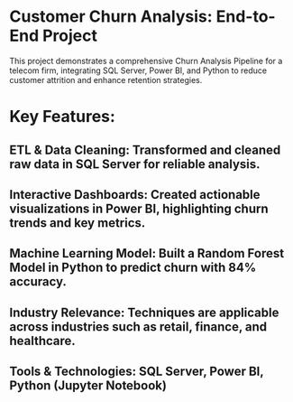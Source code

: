 # Customer Churn Analysis: End-to-End Project
This project demonstrates a comprehensive Churn Analysis Pipeline for a telecom firm, integrating SQL Server, Power BI, and Python to reduce customer attrition and enhance retention strategies.

# Key Features:

## ETL & Data Cleaning: Transformed and cleaned raw data in SQL Server for reliable analysis.
## Interactive Dashboards: Created actionable visualizations in Power BI, highlighting churn trends and key metrics.
## Machine Learning Model: Built a Random Forest Model in Python to predict churn with 84% accuracy.
## Industry Relevance: Techniques are applicable across industries such as retail, finance, and healthcare.

## Tools & Technologies: SQL Server, Power BI, Python (Jupyter Notebook)
